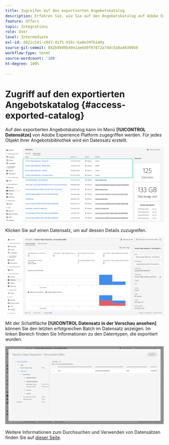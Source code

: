 ```yaml
---
title: Zugreifen auf den exportierten Angebotskatalog
description: Erfahren Sie, wie Sie auf den Angebotskatalog auf Adobe Experience Platform zugreifen können, nachdem er exportiert wurde.
feature: Offers
topic: Integrations
role: User
level: Intermediate
exl-id: d822c541-c043-41f5-916c-6a8e39fb148a
source-git-commit: 882b99d9b49e1ae6d0f97872a74dc5a8a4639050
workflow-type: tm+mt
source-wordcount: '100'
ht-degree: 100%

---
```


# Zugriff auf den exportierten Angebotskatalog {#access-exported-catalog}

Auf den exportierten Angebotskatalog kann im Menü **[!UICONTROL Datensätze]** von Adobe Experience Platform zugegriffen werden. Für jedes Objekt Ihrer Angebotsbibliothek wird ein Datensatz erstellt.

![](../assets/datasets-list.png)

Klicken Sie auf einen Datensatz, um auf dessen Details zuzugreifen.

![](../assets/dataset-activity.png)

Mit der Schaltfläche **[!UICONTROL Datensatz in der Vorschau ansehen]** können Sie den letzten erfolgreichen Batch im Datensatz anzeigen. Im linken Bereich finden Sie Informationen zu den Datentypen, die exportiert wurden.

![](../assets/dataset-preview.png)

Weitere Informationen zum Durchsuchen und Verwenden von Datensätzen finden Sie auf [dieser Seite](../../start/get-started-datasets.md).
